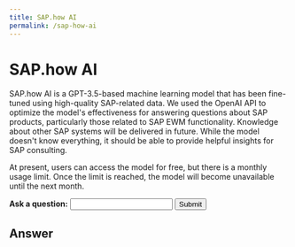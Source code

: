 ```yaml
---
title: SAP.how AI
permalink: /sap-how-ai
---
```


<h1>SAP.how AI</h1>

<script>
    
    document.addEventListener("DOMContentLoaded", function() {
        document.getElementById("question-form").addEventListener("submit", async function(event) {
            event.preventDefault();
            
            // Show the spinner
            document.getElementById("loading-spinner").style.display = "inline-block";

            const question = document.getElementById("question").value;
            const url = "https://kh4rit.pythonanywhere.com/api/ask";
            const data = new FormData(event.target);

            try {
                const response = await fetch(url, {
                    method: "POST",
                    body: data
                });

                if (response.ok) {
                    const jsonResponse = await response.json();
                    document.getElementById("answer").textContent = jsonResponse.answer;
                    // Hide the spinner
                    document.getElementById("loading-spinner").style.display = "none";
                } else {
                    throw new Error(`HTTP error: ${response.status}`);
                }
            } catch (error) {
                console.error("Error:", error);
                document.getElementById("answer").textContent = "An error occurred. Possibly OpenAI usage limit is reached. Please try later.";
                // Hide the spinner
                document.getElementById("loading-spinner").style.display = "none";
            }
        });
    });
</script>

<p>SAP.how AI is a GPT-3.5-based machine learning model that has been fine-tuned using high-quality SAP-related data. We used the OpenAI API to optimize the model's effectiveness for answering questions about SAP products, particularly those related to SAP EWM functionality. Knowledge about other SAP systems will be delivered in future. While the model doesn't know everything, it should be able to provide helpful insights for SAP consulting.</p>

<p>At present, users can access the model for free, but there is a monthly usage limit. Once the limit is reached, the model will become unavailable until the next month.</p>

<p>
    <form id="question-form">
        <label for="question"><strong>Ask a question:</strong></label>
        <input type="text" id="question" name="question" required>
        <button id="submit-btn" type="submit">Submit</button>
        <span id="loading-spinner" class="spinner" style="display: none;"></span>
    </form>
</p>

<h2>Answer</h2>

<p id="answer"></p>
